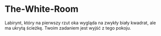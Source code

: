 # The-White-Room
Labirynt, który na pierwszy rzut oka wygląda na zwykły biały kwadrat, ale ma ukrytą ścieżkę.
Twoim zadaniem jest wyjść z tego pokoju.
